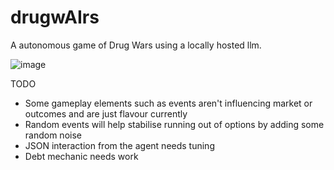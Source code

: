 # drugwAIrs
A autonomous game of Drug Wars using a locally hosted llm.

![image](https://github.com/user-attachments/assets/0aa810ca-b63f-460a-b555-d5adf0029092)

TODO

- Some gameplay elements such as events aren't influencing market or outcomes and are just flavour currently
- Random events will help stabilise running out of options by adding some random noise
- JSON interaction from the agent needs tuning
- Debt mechanic needs work
  
